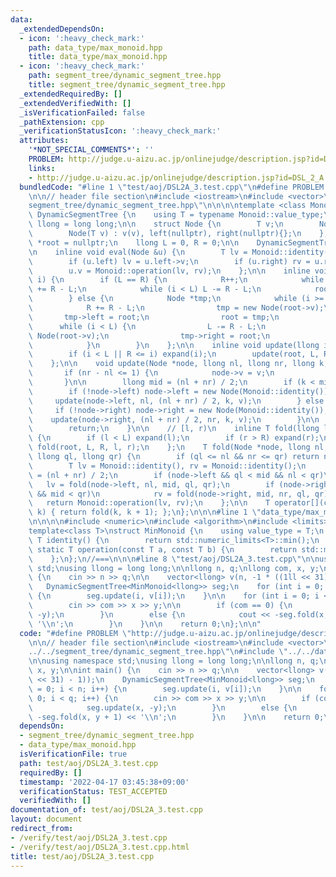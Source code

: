 ```yaml
---
data:
  _extendedDependsOn:
  - icon: ':heavy_check_mark:'
    path: data_type/max_monoid.hpp
    title: data_type/max_monoid.hpp
  - icon: ':heavy_check_mark:'
    path: segment_tree/dynamic_segment_tree.hpp
    title: segment_tree/dynamic_segment_tree.hpp
  _extendedRequiredBy: []
  _extendedVerifiedWith: []
  _isVerificationFailed: false
  _pathExtension: cpp
  _verificationStatusIcon: ':heavy_check_mark:'
  attributes:
    '*NOT_SPECIAL_COMMENTS*': ''
    PROBLEM: http://judge.u-aizu.ac.jp/onlinejudge/description.jsp?id=DSL_2_A
    links:
    - http://judge.u-aizu.ac.jp/onlinejudge/description.jsp?id=DSL_2_A
  bundledCode: "#line 1 \"test/aoj/DSL2A_3.test.cpp\"\n#define PROBLEM \"http://judge.u-aizu.ac.jp/onlinejudge/description.jsp?id=DSL_2_A\"\
    \n\n// header file section\n#include <iostream>\n#include <vector>\n#line 1 \"\
    segment_tree/dynamic_segment_tree.hpp\"\n\n\n\ntemplate <class Monoid>\nstruct\
    \ DynamicSegmentTree {\n    using T = typename Monoid::value_type;\n    using\
    \ llong = long long;\n\n    struct Node {\n        T v;\n        Node *left, *right;\n\
    \        Node(T v) : v(v), left(nullptr), right(nullptr){};\n    };\n\n    Node\
    \ *root = nullptr;\n    llong L = 0, R = 0;\n\n    DynamicSegmentTree() = default;\n\
    \n    inline void eval(Node &u) {\n        T lv = Monoid::identity(), rv = Monoid::identity();\n\
    \        if (u.left) lv = u.left->v;\n        if (u.right) rv = u.right->v;\n\
    \        u.v = Monoid::operation(lv, rv);\n    };\n\n    inline void expand(llong\
    \ i) {\n        if (L == R) {\n            R++;\n            while (i >= R) R\
    \ += R - L;\n            while (i < L) L -= R - L;\n            root = new Node(Monoid::identity());\n\
    \        } else {\n            Node *tmp;\n            while (i >= R) {\n    \
    \            R += R - L;\n                tmp = new Node(root->v);\n         \
    \       tmp->left = root;\n                root = tmp;\n            }\n      \
    \      while (i < L) {\n                L -= R - L;\n                tmp = new\
    \ Node(root->v);\n                tmp->right = root;\n                root = tmp;\n\
    \            }\n        }\n    };\n\n    inline void update(llong i, T v) {\n\
    \        if (i < L || R <= i) expand(i);\n        update(root, L, R, i, v);\n\
    \    };\n\n    void update(Node *node, llong nl, llong nr, llong k, T v) {\n \
    \       if (nr - nl <= 1) {\n            node->v = v;\n            return;\n \
    \       }\n\n        llong mid = (nl + nr) / 2;\n        if (k < mid) {\n    \
    \        if (!node->left) node->left = new Node(Monoid::identity());\n       \
    \     update(node->left, nl, (nl + nr) / 2, k, v);\n        } else {\n       \
    \     if (!node->right) node->right = new Node(Monoid::identity());\n        \
    \    update(node->right, (nl + nr) / 2, nr, k, v);\n        }\n\n        eval(*node);\n\
    \        return;\n    }\n\n    // [l, r)\n    inline T fold(llong l, llong r)\
    \ {\n        if (l < L) expand(l);\n        if (r > R) expand(r);\n        return\
    \ fold(root, L, R, l, r);\n    };\n    T fold(Node *node, llong nl, llong nr,\
    \ llong ql, llong qr) {\n        if (ql <= nl && nr <= qr) return node->v;\n\n\
    \        T lv = Monoid::identity(), rv = Monoid::identity();\n        llong mid\
    \ = (nl + nr) / 2;\n        if (node->left && ql < mid && nl < qr)\n         \
    \   lv = fold(node->left, nl, mid, ql, qr);\n        if (node->right && ql < nr\
    \ && mid < qr)\n            rv = fold(node->right, mid, nr, ql, qr);\n\n     \
    \   return Monoid::operation(lv, rv);\n    };\n\n    T operator[](const llong\
    \ k) { return fold(k, k + 1); };\n};\n\n\n#line 1 \"data_type/max_monoid.hpp\"\
    \n\n\n\n#include <numeric>\n#include <algorithm>\n#include <limits>\n\n//===\n\
    template<class T>\nstruct MinMonoid {\n    using value_type = T;\n    inline static\
    \ T identity() {\n        return std::numeric_limits<T>::min();\n    };\n    inline\
    \ static T operation(const T a, const T b) {\n        return std::max(a, b);\n\
    \    };\n};\n//===\n\n\n#line 8 \"test/aoj/DSL2A_3.test.cpp\"\n\nusing namespace\
    \ std;\nusing llong = long long;\n\nllong n, q;\nllong com, x, y;\n\nint main()\
    \ {\n    cin >> n >> q;\n\n    vector<llong> v(n, -1 * ((1ll << 31) - 1));\n \
    \   DynamicSegmentTree<MinMonoid<llong>> seg;\n    for (int i = 0; i < n; i++)\
    \ {\n        seg.update(i, v[i]);\n    }\n\n    for (int i = 0; i < q; i++) {\n\
    \        cin >> com >> x >> y;\n\n        if (com == 0) {\n            seg.update(x,\
    \ -y);\n        }\n        else {\n            cout << -seg.fold(x, y + 1) <<\
    \ '\\n';\n        }\n    }\n\n    return 0;\n};\n\n"
  code: "#define PROBLEM \"http://judge.u-aizu.ac.jp/onlinejudge/description.jsp?id=DSL_2_A\"\
    \n\n// header file section\n#include <iostream>\n#include <vector>\n#include \"\
    ../../segment_tree/dynamic_segment_tree.hpp\"\n#include \"../../data_type/max_monoid.hpp\"\
    \n\nusing namespace std;\nusing llong = long long;\n\nllong n, q;\nllong com,\
    \ x, y;\n\nint main() {\n    cin >> n >> q;\n\n    vector<llong> v(n, -1 * ((1ll\
    \ << 31) - 1));\n    DynamicSegmentTree<MinMonoid<llong>> seg;\n    for (int i\
    \ = 0; i < n; i++) {\n        seg.update(i, v[i]);\n    }\n\n    for (int i =\
    \ 0; i < q; i++) {\n        cin >> com >> x >> y;\n\n        if (com == 0) {\n\
    \            seg.update(x, -y);\n        }\n        else {\n            cout <<\
    \ -seg.fold(x, y + 1) << '\\n';\n        }\n    }\n\n    return 0;\n};\n\n"
  dependsOn:
  - segment_tree/dynamic_segment_tree.hpp
  - data_type/max_monoid.hpp
  isVerificationFile: true
  path: test/aoj/DSL2A_3.test.cpp
  requiredBy: []
  timestamp: '2022-04-17 03:45:38+09:00'
  verificationStatus: TEST_ACCEPTED
  verifiedWith: []
documentation_of: test/aoj/DSL2A_3.test.cpp
layout: document
redirect_from:
- /verify/test/aoj/DSL2A_3.test.cpp
- /verify/test/aoj/DSL2A_3.test.cpp.html
title: test/aoj/DSL2A_3.test.cpp
---
```

